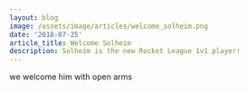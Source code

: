 ```yaml
---
layout: blog
image: /assets/image/articles/welcome_solheim.png
date: '2018-07-25'
article_title: Welcome Solheim
description: Solheim is the new Rocket League 1v1 player!
---
```

we welcome him with open arms
